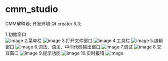 # cmm_studio
CMM解释器; 开发环境:Qt creator 5.3;

1.初始窗口<br/>
![image](http://github.com/optcaelum/cmm_studio/raw/master/images/1.png)
2.菜单栏
![image](http://github.com/optcaelum/cmm_studio/raw/master/images/2.png)
3.打开文件窗口
![image](http://github.com/optcaelum/cmm_studio/raw/master/images/3.png)
4.工具栏
![image](http://github.com/optcaelum/cmm_studio/raw/master/images/4.png)
5.编辑窗口
![image](http://github.com/optcaelum/cmm_studio/raw/master/images/5.png)
6.词法、语法、中间代码输出窗口
![image](http://github.com/optcaelum/cmm_studio/raw/master/images/6.png)
7.调试
![image](http://github.com/optcaelum/cmm_studio/raw/master/images/7.png)
8.交互窗口
![image](http://github.com/optcaelum/cmm_studio/raw/master/images/8.png)
9.提示功能
![image](http://github.com/optcaelum/cmm_studio/raw/master/images/9.png)
10.实时报错
![image](http://github.com/optcaelum/cmm_studio/raw/master/images/10.png)
